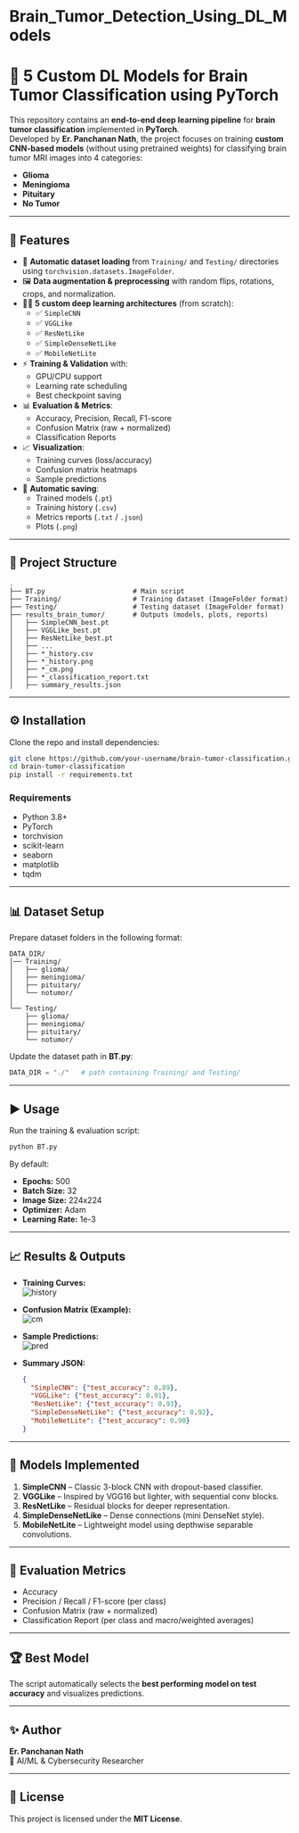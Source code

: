 # Brain_Tumor_Detection_Using_DL_Models

# 🧠 5 Custom DL Models for Brain Tumor Classification using PyTorch

This repository contains an **end-to-end deep learning pipeline** for **brain tumor classification** implemented in **PyTorch**.  
Developed by **Er. Panchanan Nath**, the project focuses on training **custom CNN-based models** (without using pretrained weights) for classifying brain tumor MRI images into 4 categories:

- **Glioma**
- **Meningioma**
- **Pituitary**
- **No Tumor**

---

## 🚀 Features

- 📂 **Automatic dataset loading** from `Training/` and `Testing/` directories using `torchvision.datasets.ImageFolder`.
- 🖼 **Data augmentation & preprocessing** with random flips, rotations, crops, and normalization.
- 🧑‍🔬 **5 custom deep learning architectures** (from scratch):
  - ✅ `SimpleCNN`
  - ✅ `VGGLike`
  - ✅ `ResNetLike`
  - ✅ `SimpleDenseNetLike`
  - ✅ `MobileNetLite`
- ⚡ **Training & Validation** with:
  - GPU/CPU support  
  - Learning rate scheduling  
  - Best checkpoint saving  
- 📊 **Evaluation & Metrics**:
  - Accuracy, Precision, Recall, F1-score
  - Confusion Matrix (raw + normalized)
  - Classification Reports
- 📈 **Visualization**:
  - Training curves (loss/accuracy)
  - Confusion matrix heatmaps
  - Sample predictions
- 💾 **Automatic saving**:
  - Trained models (`.pt`)
  - Training history (`.csv`)
  - Metrics reports (`.txt` / `.json`)
  - Plots (`.png`)

---

## 📂 Project Structure

```
.
├── BT.py                      # Main script
├── Training/                  # Training dataset (ImageFolder format)
├── Testing/                   # Testing dataset (ImageFolder format)
├── results_brain_tumor/       # Outputs (models, plots, reports)
│   ├── SimpleCNN_best.pt
│   ├── VGGLike_best.pt
│   ├── ResNetLike_best.pt
│   ├── ...
│   ├── *_history.csv
│   ├── *_history.png
│   ├── *_cm.png
│   ├── *_classification_report.txt
│   ├── summary_results.json
```

---

## ⚙️ Installation

Clone the repo and install dependencies:

```bash
git clone https://github.com/your-username/brain-tumor-classification.git
cd brain-tumor-classification
pip install -r requirements.txt
```

### Requirements
- Python 3.8+
- PyTorch
- torchvision
- scikit-learn
- seaborn
- matplotlib
- tqdm

---

## 📊 Dataset Setup

Prepare dataset folders in the following format:

```
DATA_DIR/
│── Training/
│   ├── glioma/
│   ├── meningioma/
│   ├── pituitary/
│   └── notumor/
│
└── Testing/
    ├── glioma/
    ├── meningioma/
    ├── pituitary/
    └── notumor/
```

Update the dataset path in **BT.py**:
```python
DATA_DIR = "./"   # path containing Training/ and Testing/
```

---

## ▶️ Usage

Run the training & evaluation script:

```bash
python BT.py
```

By default:
- **Epochs:** 500  
- **Batch Size:** 32  
- **Image Size:** 224x224  
- **Optimizer:** Adam  
- **Learning Rate:** 1e-3  

---

## 📈 Results & Outputs

- **Training Curves:**  
  ![history](results_brain_tumor/SimpleCNN_history.png)

- **Confusion Matrix (Example):**  
  ![cm](results_brain_tumor/SimpleCNN_cm.png)

- **Sample Predictions:**  
  ![pred](results_brain_tumor/SimpleCNN_sample_predictions.png)

- **Summary JSON:**  
  ```json
  {
    "SimpleCNN": {"test_accuracy": 0.89},
    "VGGLike": {"test_accuracy": 0.91},
    "ResNetLike": {"test_accuracy": 0.93},
    "SimpleDenseNetLike": {"test_accuracy": 0.92},
    "MobileNetLite": {"test_accuracy": 0.90}
  }
  ```

---

## 🧩 Models Implemented

1. **SimpleCNN** – Classic 3-block CNN with dropout-based classifier.  
2. **VGGLike** – Inspired by VGG16 but lighter, with sequential conv blocks.  
3. **ResNetLike** – Residual blocks for deeper representation.  
4. **SimpleDenseNetLike** – Dense connections (mini DenseNet style).  
5. **MobileNetLite** – Lightweight model using depthwise separable convolutions.  

---

## 🧪 Evaluation Metrics

- Accuracy  
- Precision / Recall / F1-score (per class)  
- Confusion Matrix (raw + normalized)  
- Classification Report (per class and macro/weighted averages)

---

## 🏆 Best Model

The script automatically selects the **best performing model on test accuracy** and visualizes predictions.

---

## ✨ Author

**Er. Panchanan Nath**  
🔬 AI/ML & Cybersecurity Researcher  

---

## 📜 License

This project is licensed under the **MIT License**.  
